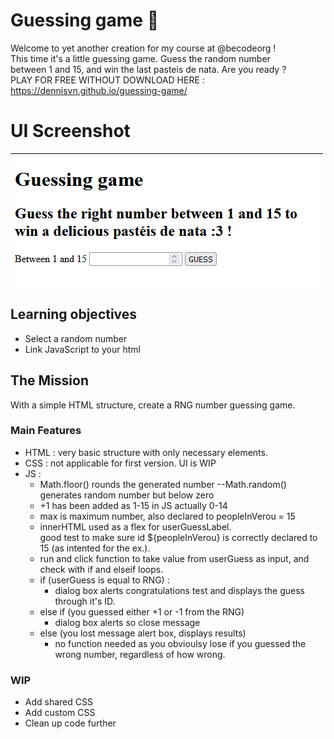 # Guessing game 🤔

Welcome to yet another creation for my course at @becodeorg !<br> This time it's a little guessing game.
Guess the random number <br> between 1 and 15, and win the last pasteis de nata. Are you ready ?<br>
PLAY FOR FREE WITHOUT DOWNLOAD HERE : https://dennisvn.github.io/guessing-game/ 

# UI Screenshot
![Screenshot](https://github.com/DennisVN/guessing-game/blob/master/images/screenshott.png)

## Learning objectives
- Select a random number
- Link JavaScript to your html

## The Mission
With a simple HTML structure, create a RNG number guessing game.

### Main Features
- HTML : very basic structure with only necessary elements.
- CSS : not applicable for first version. UI is WIP
- JS : 
    - Math.floor() rounds the generated number
    --Math.random() generates random number but below zero
    - +1 has been added as 1-15 in JS actually 0-14
    - max is maximum number, also declared to peopleInVerou = 15
    - innerHTML used as a flex for userGuessLabel. <br>good test to make sure id ${peopleInVerou} is correctly declared to 15 (as intented for the ex.).
    - run and click function to take value from userGuess as input, and check with if and elseif loops.
    - if (userGuess is equal to RNG) : 
        - dialog box alerts congratulations test and displays the guess through it's ID.
    - else if (you guessed either +1 or -1 from the RNG)
        - dialog box alerts so close message 
    - else (you lost message alert box, displays results)
        - no function needed as you obvioulsy lose if you guessed the wrong number, regardless of how wrong. 
   
### WIP
- Add shared CSS 
- Add custom CSS
- Clean up code further
